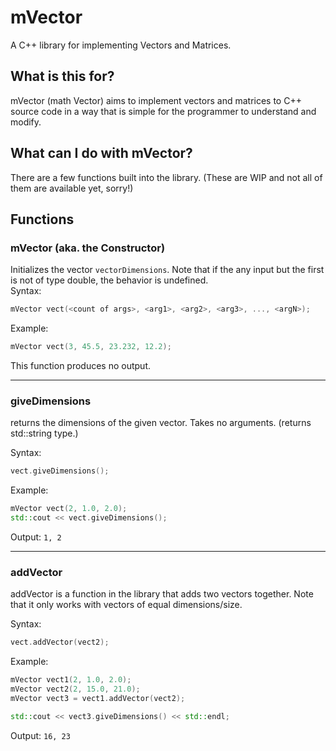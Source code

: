 # mVector
A C++ library for implementing Vectors and Matrices.

## What is this for?
mVector (math Vector) aims to implement vectors and matrices to C++ source code in a way that is simple for the programmer to understand and modify.

## What can I do with mVector?
There are a few functions built into the library. (These are WIP and not all of them are available yet, sorry!) 

## Functions

### mVector (aka. the Constructor)
Initializes the vector `vectorDimensions`. Note that if the any input but the first is not of type double, the behavior is undefined.    
Syntax:
```cpp
mVector vect(<count of args>, <arg1>, <arg2>, <arg3>, ..., <argN>); 
```
Example:
```cpp
mVector vect(3, 45.5, 23.232, 12.2);
```
This function produces no output.

---

### giveDimensions
returns the dimensions of the given vector. Takes no arguments. (returns std::string type.)  

Syntax:
```cpp
vect.giveDimensions();
```
Example:
```cpp
mVector vect(2, 1.0, 2.0);
std::cout << vect.giveDimensions();
```
Output: `1, 2`

---

### addVector
addVector is a function in the library that adds two vectors together. Note that it only works with vectors of equal dimensions/size.  

Syntax:
```cpp
vect.addVector(vect2);
```

Example:
```cpp
mVector vect1(2, 1.0, 2.0);
mVector vect2(2, 15.0, 21.0);
mVector vect3 = vect1.addVector(vect2);

std::cout << vect3.giveDimensions() << std::endl;
```
Output: `16, 23`



